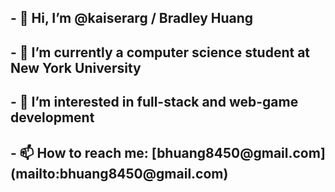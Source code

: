 <h2> - 👋 Hi, I’m @kaiserarg / Bradley Huang </h2>
<h2> - 🌱 I’m currently a computer science student at New York University </h2>
<h2> - 👀 I’m interested in full-stack and web-game development </h2>
<h2> - 📫 How to reach me: [bhuang8450@gmail.com](mailto:bhuang8450@gmail.com)</h2>
